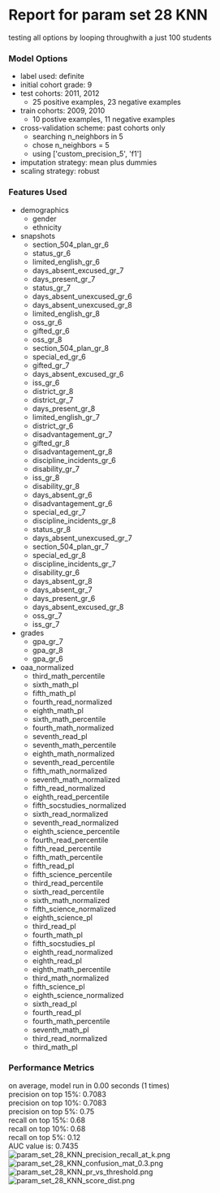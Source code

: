 # Report for param set 28 KNN
testing all options by looping throughwith a just 100 students

### Model Options
* label used: definite
* initial cohort grade: 9
* test cohorts: 2011, 2012
	 * 25 positive examples, 23 negative examples
* train cohorts: 2009, 2010
	 * 10 postive examples, 11 negative examples
* cross-validation scheme: past cohorts only
	 * searching n_neighbors in 5
	 * chose n_neighbors = 5
	 * using ['custom_precision_5', 'f1']
* imputation strategy: mean plus dummies
* scaling strategy: robust

### Features Used
* demographics
	 * gender
	 * ethnicity
* snapshots
	 * section_504_plan_gr_6
	 * status_gr_6
	 * limited_english_gr_6
	 * days_absent_excused_gr_7
	 * days_present_gr_7
	 * status_gr_7
	 * days_absent_unexcused_gr_6
	 * days_absent_unexcused_gr_8
	 * limited_english_gr_8
	 * oss_gr_6
	 * gifted_gr_6
	 * oss_gr_8
	 * section_504_plan_gr_8
	 * special_ed_gr_6
	 * gifted_gr_7
	 * days_absent_excused_gr_6
	 * iss_gr_6
	 * district_gr_8
	 * district_gr_7
	 * days_present_gr_8
	 * limited_english_gr_7
	 * district_gr_6
	 * disadvantagement_gr_7
	 * gifted_gr_8
	 * disadvantagement_gr_8
	 * discipline_incidents_gr_6
	 * disability_gr_7
	 * iss_gr_8
	 * disability_gr_8
	 * days_absent_gr_6
	 * disadvantagement_gr_6
	 * special_ed_gr_7
	 * discipline_incidents_gr_8
	 * status_gr_8
	 * days_absent_unexcused_gr_7
	 * section_504_plan_gr_7
	 * special_ed_gr_8
	 * discipline_incidents_gr_7
	 * disability_gr_6
	 * days_absent_gr_8
	 * days_absent_gr_7
	 * days_present_gr_6
	 * days_absent_excused_gr_8
	 * oss_gr_7
	 * iss_gr_7
* grades
	 * gpa_gr_7
	 * gpa_gr_8
	 * gpa_gr_6
* oaa_normalized
	 * third_math_percentile
	 * sixth_math_pl
	 * fifth_math_pl
	 * fourth_read_normalized
	 * eighth_math_pl
	 * sixth_math_percentile
	 * fourth_math_normalized
	 * seventh_read_pl
	 * seventh_math_percentile
	 * eighth_math_normalized
	 * seventh_read_percentile
	 * fifth_math_normalized
	 * seventh_math_normalized
	 * fifth_read_normalized
	 * eighth_read_percentile
	 * fifth_socstudies_normalized
	 * sixth_read_normalized
	 * seventh_read_normalized
	 * eighth_science_percentile
	 * fourth_read_percentile
	 * fifth_read_percentile
	 * fifth_math_percentile
	 * fifth_read_pl
	 * fifth_science_percentile
	 * third_read_percentile
	 * sixth_read_percentile
	 * sixth_math_normalized
	 * fifth_science_normalized
	 * eighth_science_pl
	 * third_read_pl
	 * fourth_math_pl
	 * fifth_socstudies_pl
	 * eighth_read_normalized
	 * eighth_read_pl
	 * eighth_math_percentile
	 * third_math_normalized
	 * fifth_science_pl
	 * eighth_science_normalized
	 * sixth_read_pl
	 * fourth_read_pl
	 * fourth_math_percentile
	 * seventh_math_pl
	 * third_read_normalized
	 * third_math_pl

### Performance Metrics
on average, model run in 0.00 seconds (1 times) <br/>precision on top 15%: 0.7083 <br/>precision on top 10%: 0.7083 <br/>precision on top 5%: 0.75 <br/>recall on top 15%: 0.68 <br/>recall on top 10%: 0.68 <br/>recall on top 5%: 0.12 <br/>AUC value is: 0.7435 <br/>![param_set_28_KNN_precision_recall_at_k.png](figs/param_set_28_KNN_precision_recall_at_k.png)
![param_set_28_KNN_confusion_mat_0.3.png](figs/param_set_28_KNN_confusion_mat_0.3.png)
![param_set_28_KNN_pr_vs_threshold.png](figs/param_set_28_KNN_pr_vs_threshold.png)
![param_set_28_KNN_score_dist.png](figs/param_set_28_KNN_score_dist.png)
